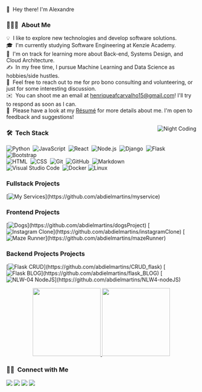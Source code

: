 👋 &nbsp;Hey there! I'm Alexandre

### 👨🏻‍💻 &nbsp;About Me

💡 &nbsp;I like to explore new technologies and develop software solutions.\
🎓 &nbsp;I'm currently studying Software Engineering at Kenzie Academy.\
🌱 &nbsp;I'm on track for learning more about Back-end, Systems Design, and Cloud Architecture.\
✍️ &nbsp;In my free time, I pursue Machine Learning and Data Science as hobbies/side hustles.\
💬 &nbsp;Feel free to reach out to me for pro bono consulting and volunteering, or just for some interesting discussion.\
✉️ &nbsp;You can shoot me an email at henriqueafcarvalho15@gmail.com! I'll try to respond as soon as I can.\
📄 &nbsp;Please have a look at my [Résumé](https://drive.google.com/) for more details about me. I'm open to feedback and suggestions!

<img alt="Night Coding" src="https://64.media.tumblr.com/bc91fffa1f7f71014fddf10d3d2decbd/tumblr_pkxty5psM71sguk2k_500.gifv" align="right"/>

### 🛠 &nbsp;Tech Stack

![Python](https://img.shields.io/badge/-Python-05122A?style=flat&logo=python)&nbsp;
![JavaScript](https://img.shields.io/badge/-JavaScript-05122A?style=flat&logo=javascript)&nbsp;
![React](https://img.shields.io/badge/-React-05122A?style=flat&logo=react)&nbsp;
![Node.js](https://img.shields.io/badge/-Node.js-05122A?style=flat&logo=node.js)&nbsp;
![Django](https://img.shields.io/badge/-Django-05122A?style=flat&logo=django&logoColor=092E20)&nbsp;
![Flask](https://img.shields.io/badge/-Flask-05122A?style=flat&logo=flask)&nbsp;
![Bootstrap](https://img.shields.io/badge/-Bootstrap-05122A?style=flat&logo=bootstrap&logoColor=563D7C)\
![HTML](https://img.shields.io/badge/-HTML-05122A?style=flat&logo=HTML5)&nbsp;
![CSS](https://img.shields.io/badge/-CSS-05122A?style=flat&logo=CSS3&logoColor=1572B6)&nbsp;
![Git](https://img.shields.io/badge/-Git-05122A?style=flat&logo=git)&nbsp;
![GitHub](https://img.shields.io/badge/-GitHub-05122A?style=flat&logo=github)&nbsp;
![Markdown](https://img.shields.io/badge/-Markdown-05122A?style=flat&logo=markdown)\
![Visual Studio Code](https://img.shields.io/badge/-Visual%20Studio%20Code-05122A?style=flat&logo=visual-studio-code&logoColor=007ACC)&nbsp;
![Docker](https://img.shields.io/badge/-Docker-05122A?&logo=Docker)
![Linux](https://img.shields.io/badge/-Linux-05122A?&logo=Linux&logoColor=FCC624)

### Fullstack Projects

[![My Services](https://img.shields.io/badge/-%20My%20Services-05122A?)](https://github.com/abdielmartins/myservice)


### Frontend Projects

[![Dogs](https://img.shields.io/badge/-%20Dogs-05122A?)](https://github.com/abdielmartins/dogsProject)
[![Instagram Clone](https://img.shields.io/badge/-%20Instagram%20Clone-05122A?)](https://github.com/abdielmartins/instagramClone)
[![Maze Runner](https://img.shields.io/badge/-%20Maze%20Runner-05122A?)](https://github.com/abdielmartins/mazeRunner)

### Backend Projects Projects

[![Flask CRUD](https://img.shields.io/badge/-%20Flask%20Crud-05122A?)](https://github.com/abdielmartins/CRUD_flask)
[![Flask BLOG](https://img.shields.io/badge/-%20Flask%20Blog-05122A?)](https://github.com/abdielmartins/flask_BLOG)
[![NLW-04 NodeJS](https://img.shields.io/badge/-%20NWL04%20NodeJS-05122A?)](https://github.com/abdielmartins/NLW4-nodeJS)

<p align="center">
<a href="https://github.com/HenryAlfa">
  <img height="180em" src="https://github-readme-stats-eight-theta.vercel.app/api?username=HenryAlfa&show_icons=true&theme=algolia&include_all_commits=true&count_private=true"/>
  <img height="180em" src="https://github-readme-stats-eight-theta.vercel.app/api/top-langs/?username=HenryAlfa&layout=compact&langs_count=8&theme=algolia"/>
</a>
</p>

### 🤝🏻 &nbsp;Connect with Me

<p align="center">

<a href="https://www.linkedin.com/in/alexandre-alfa-b427a6158/"><img src="https://img.shields.io/badge/-Alexandre%20Alfa-0077B5?style=flat&logo=Linkedin&logoColor=white"/></a>
<a href="mailto:henriqueafcarvalho15@gmail.com"><img src="https://img.shields.io/badge/-henriqueafcarvalho15@gmail.com-D14836?style=flat&logo=Gmail&logoColor=white"/></a>
<a href="https://www.instagram.com/alee_alfa/"><img src="https://img.shields.io/badge/-@alee_alfa_-E4405F?style=flat&logo=Instagram&logoColor=white"/></a>
<a href="https://twitter.com/Spectro_Falls"><img src="https://img.shields.io/badge/-@Spectro_Falls-1877F2?style=flat&logo=Twitter&logoColor=white"/></a>
</p>
